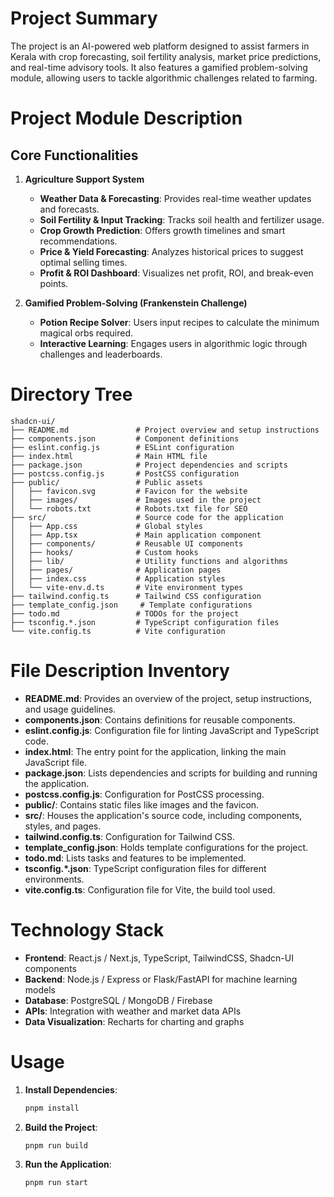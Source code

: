 # Project Summary
The project is an AI-powered web platform designed to assist farmers in Kerala with crop forecasting, soil fertility analysis, market price predictions, and real-time advisory tools. It also features a gamified problem-solving module, allowing users to tackle algorithmic challenges related to farming.

# Project Module Description
## Core Functionalities
1. **Agriculture Support System**
   - **Weather Data & Forecasting**: Provides real-time weather updates and forecasts.
   - **Soil Fertility & Input Tracking**: Tracks soil health and fertilizer usage.
   - **Crop Growth Prediction**: Offers growth timelines and smart recommendations.
   - **Price & Yield Forecasting**: Analyzes historical prices to suggest optimal selling times.
   - **Profit & ROI Dashboard**: Visualizes net profit, ROI, and break-even points.

2. **Gamified Problem-Solving (Frankenstein Challenge)**
   - **Potion Recipe Solver**: Users input recipes to calculate the minimum magical orbs required.
   - **Interactive Learning**: Engages users in algorithmic logic through challenges and leaderboards.

# Directory Tree
```
shadcn-ui/
├── README.md               # Project overview and setup instructions
├── components.json         # Component definitions
├── eslint.config.js        # ESLint configuration
├── index.html              # Main HTML file
├── package.json            # Project dependencies and scripts
├── postcss.config.js       # PostCSS configuration
├── public/                 # Public assets
│   ├── favicon.svg         # Favicon for the website
│   ├── images/             # Images used in the project
│   └── robots.txt          # Robots.txt file for SEO
├── src/                    # Source code for the application
│   ├── App.css             # Global styles
│   ├── App.tsx             # Main application component
│   ├── components/         # Reusable UI components
│   ├── hooks/              # Custom hooks
│   ├── lib/                # Utility functions and algorithms
│   ├── pages/              # Application pages
│   ├── index.css           # Application styles
│   └── vite-env.d.ts       # Vite environment types
├── tailwind.config.ts      # Tailwind CSS configuration
├── template_config.json     # Template configurations
├── todo.md                 # TODOs for the project
├── tsconfig.*.json         # TypeScript configuration files
└── vite.config.ts          # Vite configuration
```

# File Description Inventory
- **README.md**: Provides an overview of the project, setup instructions, and usage guidelines.
- **components.json**: Contains definitions for reusable components.
- **eslint.config.js**: Configuration file for linting JavaScript and TypeScript code.
- **index.html**: The entry point for the application, linking the main JavaScript file.
- **package.json**: Lists dependencies and scripts for building and running the application.
- **postcss.config.js**: Configuration for PostCSS processing.
- **public/**: Contains static files like images and the favicon.
- **src/**: Houses the application's source code, including components, styles, and pages.
- **tailwind.config.ts**: Configuration for Tailwind CSS.
- **template_config.json**: Holds template configurations for the project.
- **todo.md**: Lists tasks and features to be implemented.
- **tsconfig.*.json**: TypeScript configuration files for different environments.
- **vite.config.ts**: Configuration file for Vite, the build tool used.

# Technology Stack
- **Frontend**: React.js / Next.js, TypeScript, TailwindCSS, Shadcn-UI components
- **Backend**: Node.js / Express or Flask/FastAPI for machine learning models
- **Database**: PostgreSQL / MongoDB / Firebase
- **APIs**: Integration with weather and market data APIs
- **Data Visualization**: Recharts for charting and graphs

# Usage
1. **Install Dependencies**:
   ```bash
   pnpm install
   ```
2. **Build the Project**:
   ```bash
   pnpm run build
   ```
3. **Run the Application**:
   ```bash
   pnpm run start
   ```
